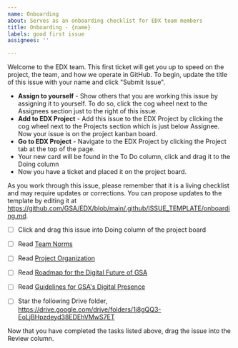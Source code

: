 ```yaml
---
name: Onboarding
about: Serves as an onboarding checklist for EDX team members
title: Onboarding - {name}
labels: good first issue
assignees: ''

---
```


Welcome to the EDX team. This first ticket will get you up to speed on the project, the team, and how we operate in GitHub. To begin, update the title of this issue with your name and click "Submit Issue". 

- **Assign to yourself** - Show others that you are working this issue by assigning it to yourself. To do so, click the cog wheel next to the Assignees section just to the right of this issue. 
- **Add to EDX Project** - Add this issue to the EDX Project by clicking the cog wheel next to the Projects section which is just below Assignee. Now your issue is on the project kanban board.
- **Go to EDX Project** - Navigate to the EDX Project by clicking the Project tab at the top of the page.
- Your new card will be found in the To Do column, click and drag it to the Doing column
- Now you have a ticket and placed it on the project board. 

As you work through this issue, please remember that it is a living checklist and may require updates or corrections. You can propose updates to the template by editing it at https://github.com/GSA/EDX/blob/main/.github/ISSUE_TEMPLATE/onboarding.md. 

- [ ] Click and drag this issue into Doing column of the project board
- [ ] Read [Team Norms](https://github.com/GSA/EDX/wiki/Norms)
- [ ] Read [Project Organization](https://github.com/GSA/EDX/wiki/Project-Organization)
- [ ] Read [Roadmap for the Digital Future of GSA](https://docs.google.com/document/d/1XjFGM-bN7lOLtWMDxrQbR9q6lG5iDsgYf_Z2E1yIyu8/edit?ts=602d4452#heading=h.xief23a14tjm)
- [ ] Read [Guidelines for GSA's Digital Presence](https://docs.google.com/document/d/1E0K_LDlDqEgHKESTqHKlKN50OJAxCcl_FcKB-qLL13A/edit#)
- [ ] Star the following Drive folder, https://drive.google.com/drive/folders/1j8gQQ3-EoLjBHpzdeyd38EDEhVMwS7ET


Now that you have completed the tasks listed above, drag the issue into the Review column. 
